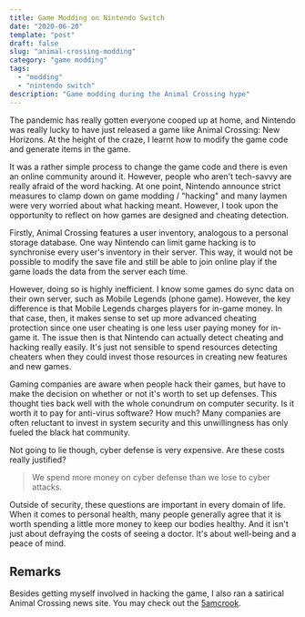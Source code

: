 ```yaml
---
title: Game Modding on Nintendo Switch
date: "2020-06-20"
template: "post"
draft: false
slug: "animal-crossing-modding"
category: "game modding"
tags:
  - "modding"
  - "nintendo switch"
description: "Game modding during the Animal Crossing hype"
---
```


The pandemic has really gotten everyone cooped up at home, and Nintendo was really lucky to have just released a game like Animal Crossing: New Horizons. At the height of the craze, I learnt how to modify the game code and generate items in the game. 

It was a rather simple process to change the game code and there is even an online community around it. However, people who aren't tech-savvy are really afraid of the word hacking. At one point, Nintendo announce strict measures to clamp down on game modding / "hacking" and many laymen were very worried about what hacking meant. However, I took upon the opportunity to reflect on how games are designed and cheating detection.

Firstly, Animal Crossing features a user inventory, analogous to a personal storage database. One way Nintendo can limit game hacking is to synchronise every user's inventory in their server. This way, it would not be possible to modify the save file and still be able to join online play if the game loads the data from the server each time.

However, doing so is highly inefficient. I know some games do sync data on their own server, such as Mobile Legends (phone game). However, the key difference is that Mobile Legends charges players for in-game money. In that case, then, it makes sense to set up more advanced cheating protection since one user cheating is one less user paying money for in-game it. The issue then is that Nintendo can actually detect cheating and hacking really easily. It's just not sensible to spend resources detecting cheaters when they could invest those resources in creating new features and new games.

Gaming companies are aware when people hack their games, but have to make the decision on whether or not it's worth to set up defenses. This thought ties back well with the whole conundrum on computer security. Is it worth it to pay for anti-virus software? How much? Many companies are often reluctant to invest in system security and this unwillingness has only fueled the black hat community. 

Not going to lie though, cyber defense is very expensive. Are these costs really justified?

> We spend more money on cyber defense than we lose to cyber attacks.

Outside of security, these questions are important in every domain of life. When it comes to personal health, many people generally agree that it is worth spending a little more money to keep our bodies healthy. And it isn't just about defraying the costs of seeing a doctor. It's about well-being and a peace of mind.

## Remarks

Besides getting myself involved in hacking the game, I also ran a satirical Animal Crossing news site. You may check out the [5amcrook](https://5amcrook.netlify.app/).
